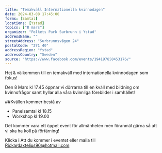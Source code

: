 ```yaml
---
title: "Temakväll Internationella kvinnodagen"
date: 2024-03-08 17:45:00
forms: [Samtal]
locations: [Ystad]
topics: ["8 mars"]
organizer: "Folkets Park Surbrunn i Ystad"
addressName: ""
streetAddress: "Surbrunnsvägen 24"
postalCode: "271 40"
addressRegion: "Ystad"
addressCountry: "Sweden"
source: "https://www.facebook.com/events/194197850453176/"
---
```

Hej & välkommen till en temakväll med internationella kvinnodagen som fokus!

Den 8 Mars kl 17.45 öppnar vi dörrarna till en kväll med bildning om kvinnofrågor samt hyllar alla våra kvinnliga förebilder i samhället!

##Kvällen kommer bestå av
- Panelsamtal kl 18.15
- Workshop kl 19.00

Det kommer vara ett öppet event för allmänheten men föranmäl gärna så att vi ska ha koll på förtärning!

Klicka i Att du kommer i eventet eller maila till Rickardaxtelius96@hotmail.com